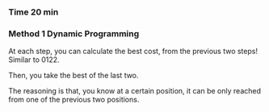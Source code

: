 ### Time 20 min

### Method 1 Dynamic Programming
At each step, you can calculate the best cost, from the previous two steps!
Similar to 0122. 

Then, you take the best of the last two. 

The reasoning is that, you know at a certain position, it can be only reached from one of the previous two positions. 
